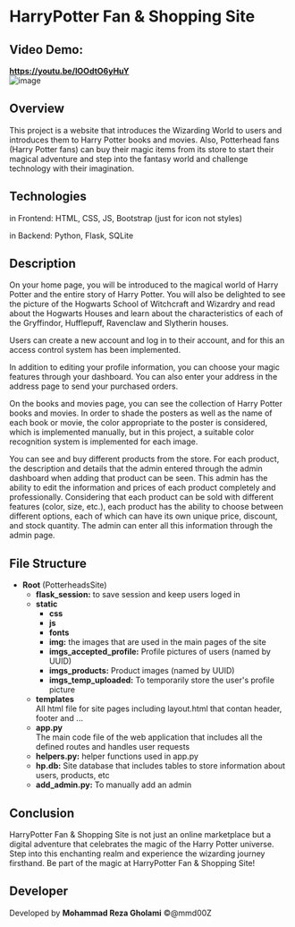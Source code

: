 # **HarryPotter Fan & Shopping Site**

## Video Demo:
**https://youtu.be/IOOdtO6yHuY** <br>
![image](https://github.com/mmd00Z/CS50_FinalProject_PotterheadsSite/assets/94078617/112b1c65-ca32-4c39-a975-2de3c994cbe5)


## Overview
This project is a website that introduces the Wizarding World to users and introduces them to Harry Potter books and movies. Also, Potterhead fans (Harry Potter fans) can buy their magic items from its store to start their magical adventure and step into the fantasy world and challenge technology with their imagination.

## Technologies
in Frontend: HTML, CSS, JS, Bootstrap (just for icon not styles)

in Backend: Python, Flask, SQLite

## Description
On your home page, you will be introduced to the magical world of Harry Potter and the entire story of Harry Potter. You will also be delighted to see the picture of the Hogwarts School of Witchcraft and Wizardry and read about the Hogwarts Houses and learn about the characteristics of each of the Gryffindor, Hufflepuff, Ravenclaw and Slytherin houses.

Users can create a new account and log in to their account, and for this an access control system has been implemented.

In addition to editing your profile information, you can choose your magic features through your dashboard. You can also enter your address in the address page to send your purchased orders.

On the books and movies page, you can see the collection of Harry Potter books and movies.
In order to shade the posters as well as the name of each book or movie, the color appropriate to the poster is considered, which is implemented manually, but in this project, a suitable color recognition system is implemented for each image.

You can see and buy different products from the store. For each product, the description and details that the admin entered through the admin dashboard when adding that product can be seen. This admin has the ability to edit the information and prices of each product completely and professionally.
Considering that each product can be sold with different features (color, size, etc.), each product has the ability to choose between different options, each of which can have its own unique price, discount, and stock quantity. The admin can enter all this information through the admin page.


## File Structure
- **Root** (PotterheadsSite)
    - **flask_session:** to save session and keep users loged in
    - **static**
        - **css**
        - **js**
        - **fonts**
        - **img:** the images that are used in the main pages of the site
        - **imgs_accepted_profile:** Profile pictures of users (named by UUID)
        - **imgs_products:** Product images (named by UUID)
        - **imgs_temp_uploaded:** To temporarily store the user's profile picture
    - **templates** <br>
    All html file for site pages including layout.html that contan header, footer and ...
    - **app.py** <br>
    The main code file of the web application that includes all the defined routes and handles user requests
    - **helpers.py:** helper functions used in app.py
    - **hp.db:** Site database that includes tables to store information about users, products, etc
    - **add_admin.py:** To manually add an admin


## Conclusion
HarryPotter Fan & Shopping Site is not just an online marketplace but a digital adventure that celebrates the magic of the Harry Potter universe. Step into this enchanting realm and experience the wizarding journey firsthand. Be part of the magic at HarryPotter Fan & Shopping Site!

## Developer
Developed by **Mohammad Reza Gholami**
©@mmd00Z
